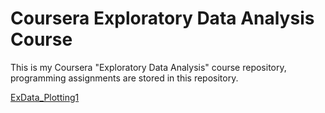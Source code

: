 # Coursera Exploratory Data Analysis Course
This is my Coursera "Exploratory  Data Analysis" course repository, programming assignments are stored in this repository.

[ExData_Plotting1](https://github.com/mbhani/ExData_Plotting1)






